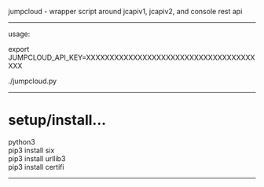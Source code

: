 
jumpcloud - wrapper script around jcapiv1, jcapiv2, and console rest api

----
usage:

export JUMPCLOUD_API_KEY=XXXXXXXXXXXXXXXXXXXXXXXXXXXXXXXXXXXXXXX

./jumpcloud.py

----

# setup/install...    

python3    
pip3 install six   
pip3 install urllib3    
pip3 install certifi     

----

